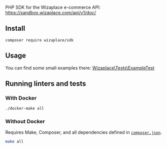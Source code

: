 PHP SDK for the Wizaplace e-commerce API: https://sandbox.wizaplace.com/api/v1/doc/

## Install

```
composer require wizaplace/sdk
```

## Usage

You can find some small examples there: [Wizaplace\Tests\ExampleTest](./tests/ExampleTest.php)

## Running linters and tests

### With Docker

```bash
./docker-make all
```

### Without Docker

Requires Make, Composer, and all dependencies defined in [`composer.json`](/composer.json).

```bash
make all
```

